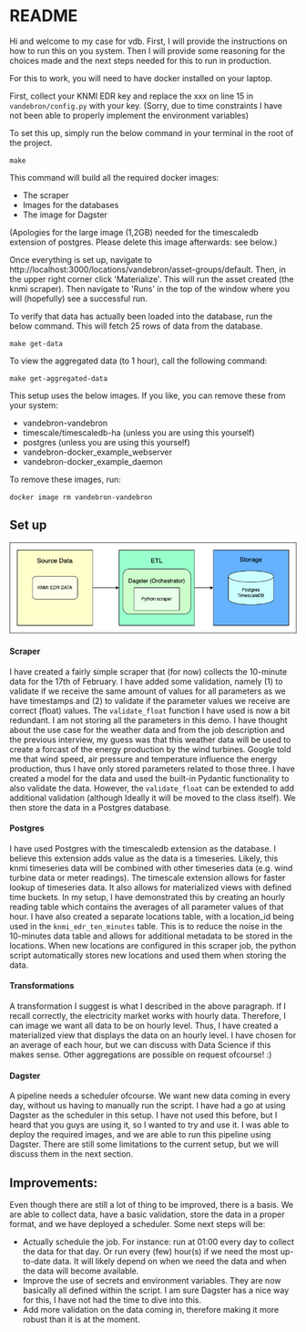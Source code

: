 # README
Hi and welcome to my case for vdb. First, I will provide the instructions on how to run this on you system. Then I will provide some reasoning for the choices made
and the next steps needed for this to run in production. 

For this to work, you will need to have docker installed on your laptop.

First, collect your KNMI EDR key and replace the xxx on line 15 in `vandebron/config.py` with your key. (Sorry, due to time constraints I have not been able to properly implement the environment variables)

To set this up, simply run the below command in your terminal in the root of the project.
```shell
make
```

This command will build all the required docker images:
- The scraper
- Images for the databases
- The image for Dagster

(Apologies for the large image (1,2GB) needed for the timescaledb extension of postgres. Please delete this image afterwards: see below.)

Once everything is set up, navigate to http://localhost:3000/locations/vandebron/asset-groups/default. Then, in the upper right corner click 'Materialize'. 
This will run the asset created (the knmi scraper). Then navigate to 'Runs' in the top of the window where you will (hopefully) see a successful run. 

To verify that data has actually been loaded into the database, run the below command. This will fetch 25 rows of data from the database.
```shell
make get-data
```

To view the aggregated data (to 1 hour), call the following command:
```shell
make get-aggregated-data
```

This setup uses the below images. If you like, you can remove these from your system:
- vandebron-vandebron
- timescale/timescaledb-ha (unless you are using this yourself)
- postgres (unless you are using this yourself)
- vandebron-docker_example_webserver
- vandebron-docker_example_daemon

To remove these images, run:
```shell
docker image rm vandebron-vandebron
```


## Set up
![Diagram](architecture.drawio.png)
#### Scraper
I have created a fairly simple scraper that (for now) collects the 10-minute data for the 17th of February. 
I have added some validation, namely (1) to validate if we receive the same amount of values for all parameters as we have timestamps
and (2) to validate if the parameter values we receive are correct (float) values. The `validate_float` function I have used is now a bit redundant. 
I am not storing all the parameters in this demo. I have thought about the use case for the weather data and from the job description and the previous interview, my guess was that this weather data will be used 
to create a forcast of the energy production by the wind turbines. Google told me that wind speed, air pressure and temperature influence the energy production, thus I have only stored parameters related to those three. 
I have created a model for the data and used the built-in Pydantic functionality to also validate the data. However, the `validate_float` can be extended to add additional validation 
(although Ideally it will be moved to the class itself).
We then store the data in a Postgres database. 

#### Postgres
I have used Postgres with the timescaledb extension as the database. I believe this extension adds value as the data is a timeseries. Likely, this knmi timeseries data will be combined with other timeseries data (e.g. wind turbine data or meter readings).
The timescale extension allows for faster lookup of timeseries data. It also allows for materialized views with defined time buckets. In my setup, I have demonstrated this by creating an hourly reading table which contains the averages of all parameter values of that hour. 
I have also created a separate locations table, with a location_id being used in the `knmi_edr_ten_minutes` table. This is to reduce the noise in the 10-minutes data table and allows for additional metadata to be stored in the locations.
When new locations are configured in this scraper job, the python script automatically stores new locations and used them when storing the data.

#### Transformations
A transformation I suggest is what I described in the above paragraph. If I recall correctly, the electricity market works with hourly data. Therefore, I can image we want all data to be on hourly level. 
Thus, I have created a materialized view that displays the data on an hourly level. I have chosen for an average of each hour, but we can discuss with Data Science if this makes sense. Other aggregations are possible on request ofcourse! :)

#### Dagster
A pipeline needs a scheduler ofcourse. We want new data coming in every day, without us having to manually run the script. 
I have had a go at using Dagster as the scheduler in this setup. I have not used this before, but I heard that you guys are using it, so I wanted to try and use it. 
I was able to deploy the required images, and we are able to run this pipeline using Dagster. 
There are still some limitations to the current setup, but we will discuss them in the next section. 


## Improvements:
Even though there are still a lot of thing to be improved, there is a basis. We are able to collect data, have a basic validation, store the data in a proper format, and we have deployed a scheduler. 
Some next steps will be:
- Actually schedule the job. For instance: run at 01:00 every day to collect the data for that day. Or run every (few) hour(s) if we need the most up-to-date data. It will likely depend on when we need the data and when the data will become available.
- Improve the use of secrets and environment variables. They are now basically all defined within the script. I am sure Dagster has a nice way for this, I have not had the time to dive into this.
- Add more validation on the data coming in, therefore making it more robust than it is at the moment.  